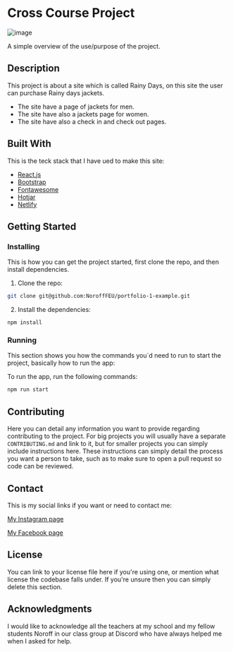 # Cross Course Project

![image](https://user-images.githubusercontent.com/52622303/164316813-4b12d99f-aeb7-4069-85cf-e72b3a50ac99.png)

A simple overview of the use/purpose of the project.

## Description

This project is about a site which is called Rainy Days, on this site the user can purchase Rainy days jackets.

- The site have a page of jackets for men.
- The site have also a jackets page for women.
- The site have also a check in and check out pages.

## Built With

This is the teck stack that I have ued to make this site:

- [React.js](https://reactjs.org/)
- [Bootstrap](https://getbootstrap.com)
- [Fontawesome](https://fontawesome.com/)
- [Hotjar](https://www.hotjar.com/)
- [Netlify](https://www.netlify.com/)

## Getting Started

### Installing

This is how you can get the project started, first clone the repo, and then install dependencies.

1. Clone the repo:

```bash
git clone git@github.com:NoroffFEU/portfolio-1-example.git
```

2. Install the dependencies:

```
npm install
```

### Running

This section shows you how the commands you`d need to run to start the project, basically how to run the app:

To run the app, run the following commands:

```bash
npm run start
```

## Contributing

Here you can detail any information you want to provide regarding contributing to the project. For big projects you will usually have a separate `CONTRIBUTING.md` and link to it, but for smaller projects you can simply include instructions here. These instructions can simply detail the process you want a person to take, such as to make sure to open a pull request so code can be reviewed.

## Contact

This is my social links if you want or need to contact me:

[My Instagram page](https://www.instagram.com/)

[My Facebook page](https://www.facebook.com/)

## License

You can link to your license file here if you're using one, or mention what license the codebase falls under. If you're unsure then you can simply delete this section.

## Acknowledgments

I would like to acknowledge all the teachers at my school and my fellow students Noroff in our class group at Discord who have always helped me when I asked for help.
